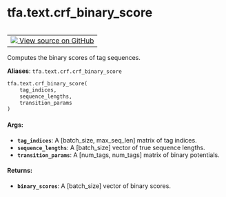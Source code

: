<div itemscope itemtype="http://developers.google.com/ReferenceObject">
<meta itemprop="name" content="tfa.text.crf_binary_score" />
<meta itemprop="path" content="Stable" />
</div>

# tfa.text.crf_binary_score

<!-- Insert buttons and diff -->

<table class="tfo-notebook-buttons tfo-api" align="left">

<td>
  <a target="_blank" href="https://github.com/tensorflow/addons/tree/r0.7/tensorflow_addons/text/crf.py#L244-L278">
    <img src="https://www.tensorflow.org/images/GitHub-Mark-32px.png" />
    View source on GitHub
  </a>
</td></table>



<!-- Equality marker -->
Computes the binary scores of tag sequences.

**Aliases**: `tfa.text.crf.crf_binary_score`

``` python
tfa.text.crf_binary_score(
    tag_indices,
    sequence_lengths,
    transition_params
)
```



<!-- Placeholder for "Used in" -->


#### Args:


* <b>`tag_indices`</b>: A [batch_size, max_seq_len] matrix of tag indices.
* <b>`sequence_lengths`</b>: A [batch_size] vector of true sequence lengths.
* <b>`transition_params`</b>: A [num_tags, num_tags] matrix of binary potentials.

#### Returns:


* <b>`binary_scores`</b>: A [batch_size] vector of binary scores.

